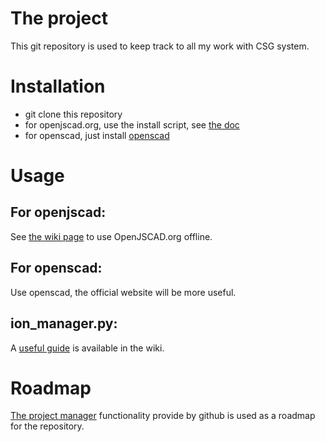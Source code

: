 # The project

This git repository is used to keep track to all my work with CSG system.

# Installation

* git clone this repository
* for openjscad.org, use the install script, see [the doc](https://github.com/othelarian/openscad_projects/wiki/OpenJSCAD-specials#installation)
* for openscad, just install [openscad](www.openscad.org)

# Usage

## For openjscad:

See [the wiki page](https://github.com/othelarian/openscad_projects/wiki/OpenJSCAD-specials#usage) to use OpenJSCAD.org offline.

## For openscad:

Use openscad, the official website will be more useful.

## ion_manager.py:

A [useful guide](https://github.com/othelarian/openscad_projects/wiki/Usage-of-ion_manager.py) is available in the wiki.

# Roadmap

[The project manager](https://github.com/othelarian/openscad_projects/projects) functionality provide by github is used as a roadmap for the repository.

